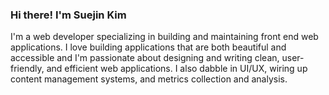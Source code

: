 ### Hi there! I'm Suejin Kim
I'm a web developer specializing in building and maintaining front end web applications. I love building applications that are both beautiful and accessible and I'm passionate about designing and writing clean, user-friendly, and efficient web applications. I also dabble in UI/UX, wiring up content management systems, and metrics collection and analysis.

<!--
Full Stack Web Developer with a background in classroom teaching.  Recognized for strong work ethic and relationship-building skills with colleagues and students. Dedicated, creative, self-reflective problem solver. Passionate about designing and writing clean, user-friendly, and efficient web applications. Constructive collaborator committed to finding and communicating solutions. Perpetual learner and improver. Graduate of UNC- Chapel Hill Coding Bootcamp with an A+ average. 

My favorite projects are: 
- ClearBills, an application designed to help users organize and view all of their outstanding bills, amounts, and due dates
- Music Notes, an application to help music teachers easily manage their students

I'm currently working on:
- Contact List App with React and Tailwind CSS, a searchable contact list application using the Random User API

**suejinkim20/suejinkim20** is a ✨ _special_ ✨ repository because its `README.md` (this file) appears on your GitHub profile.

Here are some ideas to get you started:

- 🔭 I’m currently working on ...
- 🌱 I’m currently learning ...
- 👯 I’m looking to collaborate on ...
- 🤔 I’m looking for help with ...
- 💬 Ask me about ...
- 📫 How to reach me: ...
- 😄 Pronouns: ...
- ⚡ Fun fact: ...
-->
